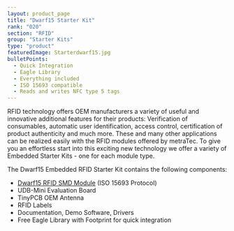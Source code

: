 ```yaml
---
layout: product_page
title: "Dwarf15 Starter Kit"
rank: "020"
section: "RFID"
group: "Starter Kits"
type: "product"
featuredImage: Starterdwarf15.jpg
bulletPoints:
  - Quick Integration
  - Eagle Library 
  - Everything included
  - ISO 15693 compatible
  - Reads and writes NFC type 5 tags
---
```

RFID technology offers OEM manufacturers a variety of useful and innovative additional features for their products: Verification of consumables, automatic user identification, access control, certification of product authenticity and much more. These and many other applications can be realized easily with the RFID modules offered by metraTec. To give you an effortless start into this exciting new technology we offer a variety of Embedded Starter Kits - one for each module type.

The Dwarf15 Embedded RFID Starter Kit contains the following components:

* [Dwarf15 RFID SMD Module](<https://www.metratec.com/en/products/rfid/modules/dwarf15-hf/>) (ISO 15693 Protocol)
* UDB-Mini Evaluation Board
* TinyPCB OEM Antenna
* RFID Labels
* Documentation, Demo Software, Drivers
* Free Eagle Library with Footprint for quick integration
